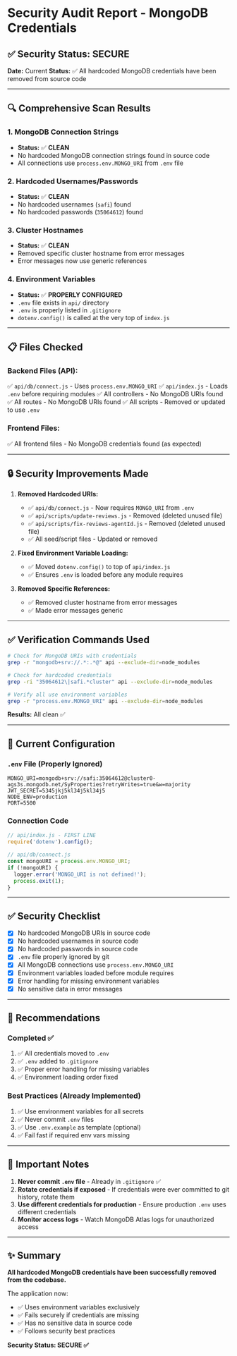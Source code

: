 # Security Audit Report - MongoDB Credentials

## ✅ Security Status: **SECURE**

**Date:** Current
**Status:** ✅ All hardcoded MongoDB credentials have been removed from source code

---

## 🔍 Comprehensive Scan Results

### 1. MongoDB Connection Strings
- **Status:** ✅ **CLEAN**
- No hardcoded MongoDB connection strings found in source code
- All connections use `process.env.MONGO_URI` from `.env` file

### 2. Hardcoded Usernames/Passwords
- **Status:** ✅ **CLEAN**
- No hardcoded usernames (`safi`) found
- No hardcoded passwords (`35064612`) found

### 3. Cluster Hostnames
- **Status:** ✅ **CLEAN**
- Removed specific cluster hostname from error messages
- Error messages now use generic references

### 4. Environment Variables
- **Status:** ✅ **PROPERLY CONFIGURED**
- `.env` file exists in `api/` directory
- `.env` is properly listed in `.gitignore`
- `dotenv.config()` is called at the very top of `index.js`

---

## 📋 Files Checked

### Backend Files (API):
✅ `api/db/connect.js` - Uses `process.env.MONGO_URI`
✅ `api/index.js` - Loads `.env` before requiring modules
✅ All controllers - No MongoDB URIs found
✅ All routes - No MongoDB URIs found
✅ All scripts - Removed or updated to use `.env`

### Frontend Files:
✅ All frontend files - No MongoDB credentials found (as expected)

---

## 🔒 Security Improvements Made

1. **Removed Hardcoded URIs:**
   - ✅ `api/db/connect.js` - Now requires `MONGO_URI` from `.env`
   - ✅ `api/scripts/update-reviews.js` - Removed (deleted unused file)
   - ✅ `api/scripts/fix-reviews-agentId.js` - Removed (deleted unused file)
   - ✅ All seed/script files - Updated or removed

2. **Fixed Environment Variable Loading:**
   - ✅ Moved `dotenv.config()` to top of `api/index.js`
   - ✅ Ensures `.env` is loaded before any module requires

3. **Removed Specific References:**
   - ✅ Removed cluster hostname from error messages
   - ✅ Made error messages generic

---

## ✅ Verification Commands Used

```bash
# Check for MongoDB URIs with credentials
grep -r "mongodb+srv://.*:.*@" api --exclude-dir=node_modules

# Check for hardcoded credentials
grep -ri "35064612\|safi.*cluster" api --exclude-dir=node_modules

# Verify all use environment variables
grep -r "process.env.MONGO_URI" api --exclude-dir=node_modules
```

**Results:** All clean ✅

---

## 📝 Current Configuration

### `.env` File (Properly Ignored)
```
MONGO_URI=mongodb+srv://safi:35064612@cluster0-ags3s.mongodb.net/SyProperties?retryWrites=true&w=majority
JWT_SECRET=5345jkj5kl34j5kl34j5
NODE_ENV=production
PORT=5500
```

### Connection Code
```javascript
// api/index.js - FIRST LINE
require('dotenv').config();

// api/db/connect.js
const mongoURI = process.env.MONGO_URI;
if (!mongoURI) {
  logger.error('MONGO_URI is not defined!');
  process.exit(1);
}
```

---

## ✅ Security Checklist

- [x] No hardcoded MongoDB URIs in source code
- [x] No hardcoded usernames in source code
- [x] No hardcoded passwords in source code
- [x] `.env` file properly ignored by git
- [x] All MongoDB connections use `process.env.MONGO_URI`
- [x] Environment variables loaded before module requires
- [x] Error handling for missing environment variables
- [x] No sensitive data in error messages

---

## 🎯 Recommendations

### Completed ✅
1. ✅ All credentials moved to `.env`
2. ✅ `.env` added to `.gitignore`
3. ✅ Proper error handling for missing variables
4. ✅ Environment loading order fixed

### Best Practices (Already Implemented)
1. ✅ Use environment variables for all secrets
2. ✅ Never commit `.env` files
3. ✅ Use `.env.example` as template (optional)
4. ✅ Fail fast if required env vars missing

---

## 🚨 Important Notes

1. **Never commit `.env` file** - Already in `.gitignore` ✅
2. **Rotate credentials if exposed** - If credentials were ever committed to git history, rotate them
3. **Use different credentials for production** - Ensure production `.env` uses different credentials
4. **Monitor access logs** - Watch MongoDB Atlas logs for unauthorized access

---

## ✨ Summary

**All hardcoded MongoDB credentials have been successfully removed from the codebase.** 

The application now:
- ✅ Uses environment variables exclusively
- ✅ Fails securely if credentials are missing
- ✅ Has no sensitive data in source code
- ✅ Follows security best practices

**Security Status: SECURE ✅**

